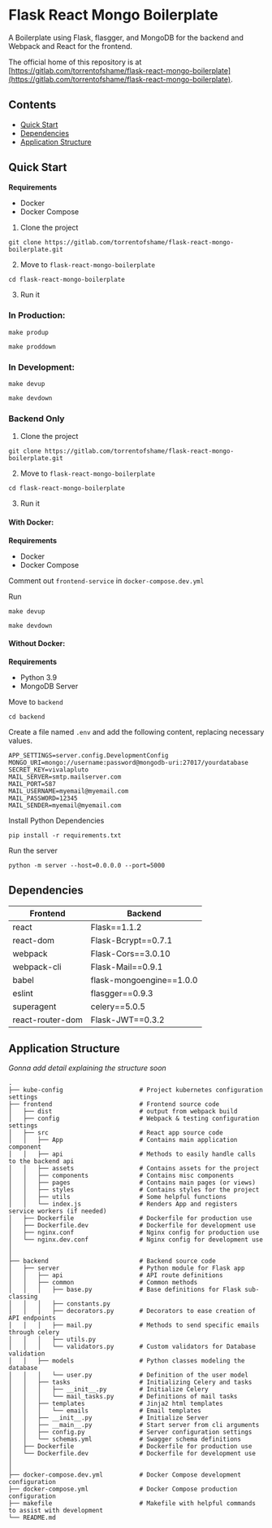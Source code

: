 # Flask React Mongo Boilerplate

A Boilerplate using Flask, flasgger, and MongoDB for the backend and Webpack and React for the frontend.

The official home of this repository is at [https://gitlab.com/torrentofshame/flask-react-mongo-boilerplate](https://gitlab.com/torrentofshame/flask-react-mongo-boilerplate).

## Contents

- [Quick Start](#quick-start)
- [Dependencies](#dependencies)
- [Application Structure](#application-structure)

## Quick Start

**Requirements**

- Docker
- Docker Compose

1. Clone the project

`git clone https://gitlab.com/torrentofshame/flask-react-mongo-boilerplate.git`

2. Move to `flask-react-mongo-boilerplate`

`cd flask-react-mongo-boilerplate`

3. Run it

### In Production:

`make produp`

`make proddown`

### In Development:

`make devup`

`make devdown`

### Backend Only

1. Clone the project

`git clone https://gitlab.com/torrentofshame/flask-react-mongo-boilerplate.git`

2. Move to `flask-react-mongo-boilerplate`

`cd flask-react-mongo-boilerplate`

3. Run it

#### With Docker:

**Requirements**

- Docker
- Docker Compose

Comment out `frontend-service` in `docker-compose.dev.yml`

Run

`make devup`

`make devdown`

#### Without Docker:

**Requirements**

- Python 3.9
- MongoDB Server

Move to `backend`

`cd backend`

Create a file named `.env` and add the following content, replacing necessary values.

```
APP_SETTINGS=server.config.DevelopmentConfig
MONGO_URI=mongo://username:password@mongodb-uri:27017/yourdatabase
SECRET_KEY=vivalapluto
MAIL_SERVER=smtp.mailserver.com
MAIL_PORT=587
MAIL_USERNAME=myemail@myemail.com
MAIL_PASSWORD=12345
MAIL_SENDER=myemail@myemail.com
```

Install Python Dependencies

`pip install -r requirements.txt`

Run the server

`python -m server --host=0.0.0.0 --port=5000`

## Dependencies

| Frontend | Backend |
|---|---|
| react | Flask==1.1.2 |
| react-dom | Flask-Bcrypt==0.7.1 |
| webpack | Flask-Cors==3.0.10 |
| webpack-cli | Flask-Mail==0.9.1 |
| babel | flask-mongoengine==1.0.0 |
| eslint | flasgger==0.9.3 |
| superagent | celery==5.0.5 |
| react-router-dom | Flask-JWT==0.3.2 |

## Application Structure

*Gonna add detail explaining the structure soon*

```
.
├── kube-config                     # Project kubernetes configuration settings
├── frontend                        # Frontend source code
│   ├── dist                        # output from webpack build
│   ├── config                      # Webpack & testing configuration settings
│   ├── src                         # React app source code
│   │   ├── App                     # Contains main application component
│   │   ├── api                     # Methods to easily handle calls to the backend api
│   │   ├── assets                  # Contains assets for the project
│   │   ├── components              # Contains misc components
│   │   ├── pages                   # Contains main pages (or views)
│   │   ├── styles                  # Contains styles for the project
│   │   ├── utils                   # Some helpful functions
│   │   └── index.js                # Renders App and registers service workers (if needed)
│   ├── Dockerfile                  # Dockerfile for production use
│   ├── Dockerfile.dev              # Dockerfile for development use
│   ├── nginx.conf                  # Nginx config for production use
│   └── nginx.dev.conf              # Nginx config for development use
│		
│		
├── backend                         # Backend source code
│   ├── server                      # Python module for Flask app
│   │   ├── api                     # API route definitions
│   │   ├── common                  # Common methods
│   │   │   ├── base.py             # Base definitions for Flask sub-classing
│   │   │   ├── constants.py
│   │   │   ├── decorators.py       # Decorators to ease creation of API endpoints
│   │   │   ├── mail.py             # Methods to send specific emails through celery
│   │   │   ├── utils.py
│   │   │   └── validators.py       # Custom validators for Database validation
│   │   ├── models                  # Python classes modeling the database
│   │   │   └── user.py             # Definition of the user model
│   │   ├── tasks                   # Initializing Celery and tasks
│   │   │   ├── __init__.py         # Initialize Celery
│   │   │   └── mail_tasks.py       # Definitions of mail tasks
│   │   ├── templates               # Jinja2 html templates
│   │   │   └── emails              # Email templates
│   │   ├── __init__.py             # Initialize Server
│   │   ├── __main__.py             # Start server from cli arguments
│   │   ├── config.py               # Server configuration settings
│   │   └── schemas.yml             # Swagger schema definitions
│   ├── Dockerfile                  # Dockerfile for production use
│   └── Dockerfile.dev              # Dockerfile for development use
│
│
├── docker-compose.dev.yml          # Docker Compose development configuration
├── docker-compose.yml              # Docker Compose production configuration
├── makefile                        # Makefile with helpful commands to assist with development
└── README.md
```
